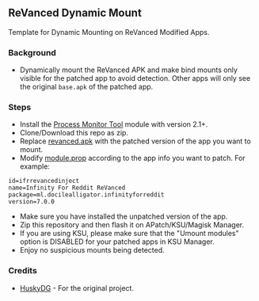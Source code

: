 ## ReVanced Dynamic Mount

Template for Dynamic Mounting on ReVanced Modified Apps.

### Background

- Dynamically mount the ReVanced APK and make bind mounts only visible for the patched app to avoid detection. Other apps will only see the original `base.apk` of the patched app.

### Steps

- Install the [Process Monitor Tool](https://github.com/HuskyDG/magic_proc_monitor) module with version 2.1+.
- Clone/Download this repo as zip.
- Replace [revanced.apk](revanced.apk) with the patched version of the app you want to mount.
- Modify [module.prop](module.prop) according to the app info you want to patch. For example:

```
id=ifrrevancedinject
name=Infinity For Reddit ReVanced
package=ml.docilealligator.infinityforreddit
version=7.0.0
```

- Make sure you have installed the unpatched version of the app.
- Zip this repository and then flash it on APatch/KSU/Magisk Manager.
- If you are using KSU, please make sure that the "Umount modules" option is DISABLED for your patched apps in KSU Manager.
- Enjoy no suspicious mounts being detected.

### Credits

- [HuskyDG](https://github.com/HuskyDG/) - For the original project.
